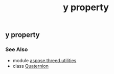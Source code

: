 ﻿---
title: y property
second_title: Aspose.3D for Python via .NET API References
description: 
type: docs
weight: 190
url: /python-net/aspose.threed.utilities/quaternion/y/
is_root: false
---

## y property


### See Also
* module [aspose.threed.utilities](../../)
* class [Quaternion](/3d/python-net/aspose.threed.utilities/quaternion)
